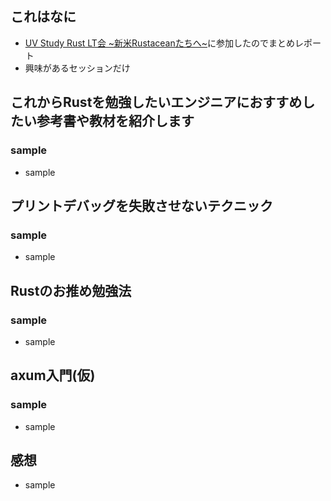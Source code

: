 ## これはなに
- [UV Study Rust LT会 ~新米Rustaceanたちへ~](https://uniquevision.connpass.com/event/316789/)に参加したのでまとめレポート
- 興味があるセッションだけ

## これからRustを勉強したいエンジニアにおすすめしたい参考書や教材を紹介します
### sample
- sample

## プリントデバッグを失敗させないテクニック
### sample
- sample

## Rustのお推め勉強法
### sample
- sample

## axum入門(仮)
### sample
- sample

## 感想
- sample